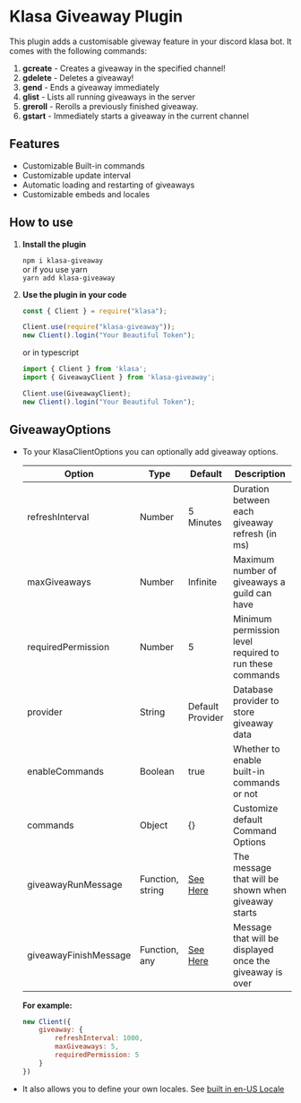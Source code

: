 # Klasa Giveaway Plugin

This plugin adds a customisable giveway feature in your discord klasa bot. It comes with the following commands:

1. **gcreate** - Creates a giveaway in the specified channel!
2. **gdelete** - Deletes a giveaway!
3. **gend** - Ends a giveaway immediately
4. **glist** - Lists all running giveaways in the server
5. **greroll** - Rerolls a previously finished giveaway.
6. **gstart** - Immediately starts a giveaway in the current channel

## Features

* Customizable Built-in commands
* Customizable update interval
* Automatic loading and restarting of giveaways
* Customizable embeds and locales

## How to use

1. **Install the plugin**

   `npm i klasa-giveaway`\
   or if you use yarn\
   `yarn add klasa-giveaway`

2. **Use the plugin in your code**

   ```js
   const { Client } = require("klasa");

   Client.use(require("klasa-giveaway"));
   new Client().login("Your Beautiful Token");
   ```

   or in typescript

   ```ts
   import { Client } from 'klasa';
   import { GiveawayClient } from 'klasa-giveaway';

   Client.use(GiveawayClient);
   new Client().login("Your Beautiful Token");
   ```

## GiveawayOptions

* To your KlasaClientOptions you can optionally add giveaway options.
  
  | Option             | Type    | Default   | Description |
  |--------------------|---------|-----------|-------------|
  | refreshInterval    | Number  | 5 Minutes | Duration between each giveaway refresh (in ms) |
  | maxGiveaways       | Number  | Infinite  | Maximum number of giveaways a guild can have |
  | requiredPermission | Number  | 5         | Minimum permission level required to run these commands |
  | provider           | String  | Default Provider | Database provider to store giveaway data |
  | enableCommands     | Boolean | true      | Whether to enable built-in commands or not |
  | commands           | Object  | {}        | Customize default Command Options |
  | giveawayRunMessage   | Function, string  | [See Here](src/lib/util/constants.ts) | The message that will be shown when giveaway starts |
  | giveawayFinishMessage | Function, any | [See Here](src/lib/util/constants.ts) | Message that will be displayed once the giveaway is over |

  **For example:**
  
  ```js
  new Client({
      giveaway: {
          refreshInterval: 1000,
          maxGiveaways: 5,
          requiredPermission: 5
      }
  })
  ```

* It also allows you to define your own locales. See [built in en-US Locale](./src/languages/en-US.ts)
